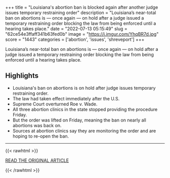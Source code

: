 +++
title = "Louisiana's abortion ban is blocked again after another judge issues temporary restraining order"
description = "Louisiana’s near-total ban on abortions is — once again — on hold after a judge issued a temporary restraining order blocking the law from being enforced until a hearing takes place."
date = "2022-07-13 05:15:49"
slug = "62ce54e3ffaff341b63fed0b"
image = "https://i.imgur.com/YhqBR7d.jpg"
score = "1443"
categories = ['abortion', 'issues', 'shreveport']
+++

Louisiana’s near-total ban on abortions is — once again — on hold after a judge issued a temporary restraining order blocking the law from being enforced until a hearing takes place.

## Highlights

- Louisiana's ban on abortions is on hold after judge issues temporary restraining order.
- The law had taken effect immediately after the U.S.
- Supreme Court overturned Roe v. Wade.
- All three abortion clinics in the state stopped providing the procedure Friday.
- But the order was lifted on Friday, meaning the ban on nearly all abortions was back on.
- Sources at abortion clinics say they are monitoring the order and are hoping to re-open the ban.

---

{{< rawhtml >}}
  <p class="article-category">
    <a target="_blank" href="https://www.wwno.org/louisiana-news/2022-07-12/louisianas-abortion-ban-is-blocked-again-after-another-judge-issues-temporary-restraining-order">READ THE ORIGINAL ARTICLE</a>
  </p>
{{< /rawhtml >}}
